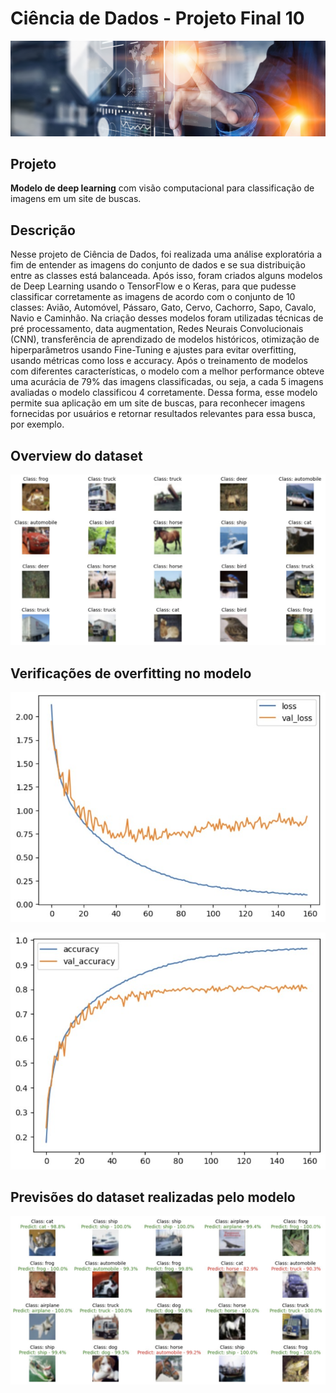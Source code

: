 # Ciência de Dados - Projeto Final 10

![Wallpaper](images/wallpaper.png)

## Projeto
**Modelo de deep learning** com visão computacional para classificação de imagens em um site de buscas.


## Descrição
Nesse projeto de Ciência de Dados, foi realizada uma análise exploratória a fim de entender as imagens do conjunto de dados e se sua distribuição entre as classes está balanceada. Após isso, foram criados alguns modelos de Deep Learning usando o TensorFlow e o Keras, para que pudesse classificar corretamente as imagens de acordo com o conjunto de 10 classes: Avião, Automóvel, Pássaro, Gato, Cervo, Cachorro, Sapo, Cavalo, Navio e Caminhão. Na criação desses modelos foram utilizadas técnicas de pré processamento, data augmentation, Redes Neurais Convolucionais (CNN), transferência de aprendizado de modelos históricos, otimização de hiperparâmetros usando Fine-Tuning e ajustes para evitar overfitting, usando métricas como loss e accuracy. Após o treinamento de modelos com diferentes características, o modelo com a melhor performance obteve uma acurácia de 79% das imagens classificadas, ou seja, a cada 5 imagens avaliadas o modelo classificou 4 corretamente. Dessa forma, esse modelo permite sua aplicação em um site de buscas, para reconhecer imagens fornecidas por usuários e retornar resultados relevantes para essa busca, por exemplo.


## Overview do dataset
![output_dataset](images/output_dataset.jpg)

## Verificações de overfitting no modelo
![output_overfitting_loss](images/output_overfitting_loss.jpg)

![output_overfitting_accuracy](images/output_overfitting_accuracy.jpg)

## Previsões do dataset realizadas pelo modelo
![output_predictions_dataset](images/output_predictions_dataset.jpg)